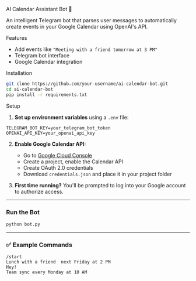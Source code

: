 AI Calendar Assistant Bot 🤖

An intelligent Telegram bot that parses user messages to automatically create events in your Google Calendar using OpenAI's API.

Features
- Add events like `"Meeting with a friend tomorrow at 3 PM"`  
- Telegram bot interface  
- Google Calendar integration  

Installation

```bash
git clone https://github.com/your-username/ai-calendar-bot.git
cd ai-calendar-bot
pip install -r requirements.txt
```
Setup

1. **Set up environment variables** using a `.env` file:

```
TELEGRAM_BOT_KEY=your_telegram_bot_token
OPENAI_API_KEY=your_openai_api_key
```

2. **Enable Google Calendar API:**
   - Go to [Google Cloud Console](https://console.cloud.google.com/)
   - Create a project, enable the Calendar API
   - Create OAuth 2.0 credentials
   - Download `credentials.json` and place it in your project folder

3. **First time running?** You'll be prompted to log into your Google account to authorize access.

---

### Run the Bot

```bash
python bot.py
```

---

### ✅ Example Commands

```
/start
Lunch with a friend  next Friday at 2 PM
Hey!
Team sync every Monday at 10 AM
```
